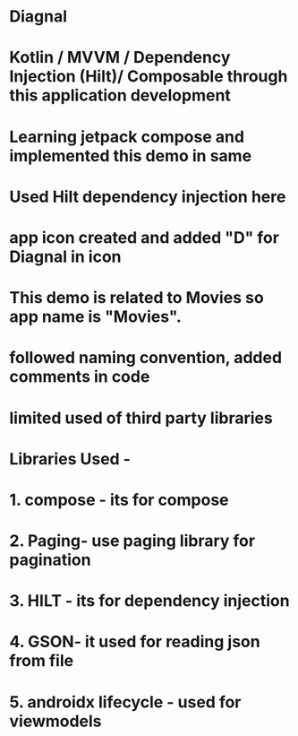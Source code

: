 # Diagnal 
#    Kotlin / MVVM / Dependency Injection (Hilt)/ Composable through this application development
#  Learning jetpack compose and implemented this demo in same
#  Used Hilt dependency injection here 
#  app icon created and added "D" for Diagnal in icon
#  This demo is related to Movies so app name is "Movies".
#  followed naming convention, added comments in code 
#  limited used of third party libraries
# Libraries Used - 
# 1. compose - its for compose
# 2. Paging- use paging library for pagination  
# 3. HILT - its for dependency injection  
# 4. GSON- it used for reading json from file 
# 5. androidx lifecycle -  used for viewmodels


